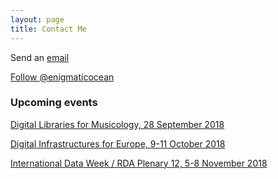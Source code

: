 ```yaml
---
layout: page
title: Contact Me
---
```

Send an <a href="mailto:bangert@sub.uni-goettingen.de">email</a> 

<a href="https://twitter.com/enigmaticocean" class="twitter-follow-button" data-show-count="false">Follow @enigmaticocean</a><script async src="//platform.twitter.com/widgets.js" charset="utf-8"></script>

### Upcoming events

<a href="https://dlfm.web.ox.ac.uk/workshops/dlfm-2018/programme" target="_blank">Digital Libraries for Musicology, 28 September 2018</a>

<a href="https://www.digitalinfrastructures.eu/" target="_blank">Digital Infrastructures for Europe, 9-11 October 2018</a>

<a href="http://www.internationaldataweek.org/" target="_blank">International Data Week / RDA Plenary 12, 5-8 November 2018</a>
